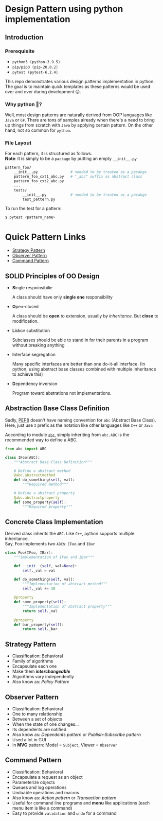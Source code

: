 # Design Pattern using python implementation

## Introduction

### Prerequisite
* `python3 (python-3.9.5)`
* `pip/pip3 (pip-20.0.2)`
* `pytest (pytest-6.2.4)`

This repo demonstrates various design patterns implementation in python.
The goal is to maintain quick templates as these patterns would be used over and over during development :neutral_face:.

### Why python :thinking:?
Well, most design patterns are naturally derived from OOP languages like `Java` or `C#`.
There are tons of samples already when there's a need to bring up things from scratch with `Java` by applying certain pattern.
On the other hand, not so common for `python`.

### File Layout
For each pattern, it is structured as follows. \
**Note**: It is simply to be a `package` by putting an empty `__init__.py` 
```bash
pattern_foo/
    __init__.py               # needed to be treated as a pacakge
    pattern_foo_cxt1_abc.py   # "_abc" suffix as abstract class
    pattern_foo_cxt2_abc.py
    ...
    tests/
        __init__.py           # needed to be treated as a pacakge
        test_pattern.py
```

To run the test for a pattern:
```bash
$ pytest <pattern_name>
```

# Quick Pattern Links
* [Strategy Pattern](#strategy-pattern)
* [Observer Pattern](#observer-pattern)
* [Command Pattern](#command-pattern)

## SOLID Principles of OO Design

* **S**ingle respoinsibilie

    A class should have only **single one** responsibility

* **O**pen-closed

    A class should be **open** to extension, usually by _inheritance_.
    But **close** to modification.

* **L**iskov substitution

    Subclasses should be able to stand in for their parents in a program without breaking anything

* **I**nterface segregation

    Many specific interfaces are better than one do-it-all interface.
    (In python, using abstract base classes combined with multiple inheritance to achieve this)

* **D**ependency inversion

    Program toward abstrations not implementations.

## Abstraction Base Class Definition
Sadly, [PEP8](https://www.python.org/dev/peps/pep-0008/) doesn't have naming convention for `abc` (Abstract Base Class). Here, just use `I` prefix as the notation like other languages like `C++` or `Java`

According to module [`abc`](https://docs.python.org/3/library/abc.html),
simply inheriting from `abc.ABC` is the recommended way to define a ABC.

```python
from abc import ABC

class IFoo(ABC):
    """Abstract Base Class Definition"""

    # Define a abstract method
    @abc.abstractmethod
    def do_something(self, val):
        """Required method"""

    # Define a abstract property
    @abc.abstractproperty
    def some_property(self):
        """Required property"""

```

## Concrete Class Implementation
Derived class inherits the `ABC`. Like `C++`, python supports multiple inheritance.\
Say, Foo implements two `ABC`s: `IFoo` and `IBar`

```python
class Foo(IFoo, IBar):
    """Implementation of IFoo and IBar"""

    def __init__(self, val=None):
        self._val = val

    def do_something(self, val):
        """Implementation of abstract method"""
        self._val += 10
    
    @property
    def some_property(self):
        """Implementation of abstract property"""
        return self._val
    
    @property
    def bar_property(self):
        return self._bar

```

## Strategy Pattern

* Classification: Behavioral
* Family of algorithms
* Encapsulate each one
* Make them **_interchangeable_**
* Algorithms vary independently
* Also know as: *Policy Pattern*

## Observer Pattern

* Classification: Behavioral
* One to many relationship
* Between a set of objects
* When the state of one changes…
* Its dependents are notified
* Also know as: *Dependents pattern* or *Publish-Subscribe pattern*
* Used a lot in GUI
* In **MVC** pattern: Model = `Subject`, Viewer = `Observer`

## Command Pattern

* Classification: Behavioral
* Encapsulate a request as an object
* Parameterize objects
* Queues and log operations
* Undoable operations and macros
* Also know as: *Action pattern* or *Transaction pattern*
* Useful for command line programs and **menu** like applications (each menu item is like a command)
* Easy to provide `validation` and `undo` for a command